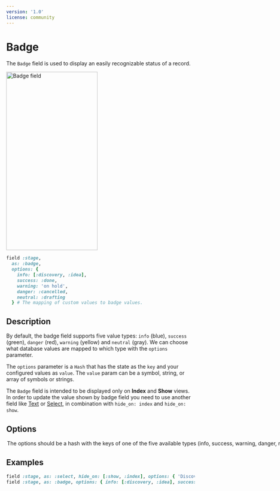 ```yaml
---
version: '1.0'
license: community
---
```


# Badge

The `Badge` field is used to display an easily recognizable status of a record.

<Image src="/assets/img/fields/badge.jpg" width="244" height="476" alt="Badge field" />

```ruby
field :stage,
  as: :badge,
  options: {
    info: [:discovery, :idea],
    success: :done,
    warning: 'on hold',
    danger: :cancelled,
    neutral: :drafting
  } # The mapping of custom values to badge values.
```

## Description

By default, the badge field supports five value types: `info` (blue), `success` (green), `danger` (red), `warning` (yellow) and `neutral` (gray). We can choose what database values are mapped to which type with the `options` parameter.

The `options` parameter is a `Hash` that has the state as the `key` and your configured values as `value`. The `value` param can be a symbol, string, or array of symbols or strings.

The `Badge` field is intended to be displayed only on **Index** and **Show** views. In order to update the value shown by badge field you need to use another field like [Text](#text) or [Select](#select), in combination with `hide_on: index` and `hide_on: show`.


## Options

<Option name="`options`">

The options should be a hash with the keys of one of the five available types (`info`, `success`, `warning`, `danger`, `neutral`) and the values matching your record's database values.

#### Default value

`{ info: :info, success: :success, danger: :danger, warning: :warning, neutral: :neutral }`

Below is an example of how you can use two fields in that combination.
</Option>

## Examples

```ruby
field :stage, as: :select, hide_on: [:show, :index], options: { 'Discovery': :discovery, 'Idea': :idea, 'Done': :done, 'On hold': 'on hold', 'Cancelled': :cancelled, 'Drafting': :drafting }, placeholder: 'Choose the stage.'
field :stage, as: :badge, options: { info: [:discovery, :idea], success: :done, warning: 'on hold', danger: :cancelled, neutral: :drafting }
```

